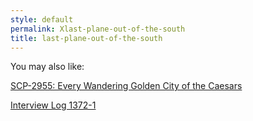 ```yaml
---
style: default
permalink: Xlast-plane-out-of-the-south
title: last-plane-out-of-the-south
---
```

You may also like:

[SCP-2955: Every Wandering Golden City of the Caesars](http://scp-wiki.net/scp-2955)

[Interview Log 1372-1](http://scp-wiki.net/interview-log-1372-1)
